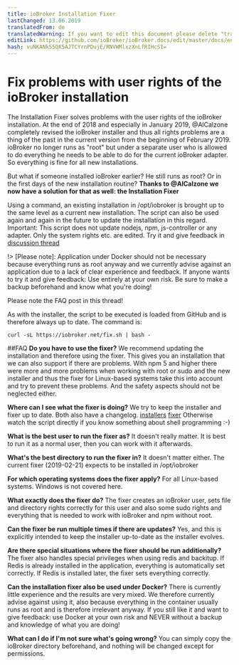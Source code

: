```yaml
---
title: ioBroker Installation Fixer
lastChanged: 13.06.2019
translatedFrom: de
translatedWarning: If you want to edit this document please delete "translatedFrom" field, elsewise this document will be translated automatically again
editLink: https://github.com/ioBroker/ioBroker.docs/edit/master/docs/en/trouble/install_fixer.md
hash: vuNKANk55QX5AJTCYrnPDujE/RNVWMlxzXnLfRIHcSI=
---
```

# Fix problems with user rights of the ioBroker installation
The Installation Fixer solves problems with the user rights of the ioBroker installation.
At the end of 2018 and especially in January 2019, @AlCalzone completely revised the ioBroker installer and thus all rights problems are a thing of the past in the current version from the beginning of February 2019. ioBroker no longer runs as "root" but under a separate user who is allowed to do everything he needs to be able to do for the current ioBroker adapter.
So everything is fine for all new installations.

But what if someone installed ioBroker earlier? He still runs as root? Or in the first days of the new installation routine? **Thanks to @AlCalzone we now have a solution for that as well: the Installation Fixer**

Using a command, an existing installation in /opt/iobroker is brought up to the same level as a current new installation. The script can also be used again and again in the future to update the installation in this regard.
Important: This script does not update nodejs, npm, js-controller or any adapter. Only the system rights etc. are edited.
Try it and give feedback in [discussion thread](https://forum.iobroker.net/topic/20212/diskussion-zum-neuen-installation-fixer)

!> [Please note]: Application under Docker should not be necessary because everything runs as root anyway and we currently advise against an application due to a lack of clear experience and feedback. If anyone wants to try it and give feedback: Use entirely at your own risk. Be sure to make a backup beforehand and know what you're doing!

Please note the FAQ post in this thread!

As with the installer, the script to be executed is loaded from GitHub and is therefore always up to date. The command is:

```
curl -sL https://iobroker.net/fix.sh | bash -
```

##FAQ
**Do you have to use the fixer?** We recommend updating the installation and therefore using the fixer. This gives you an installation that we can also support if there are problems. With npm 5 and higher there were more and more problems when working with root or sudo and the new installer and thus the fixer for Linux-based systems take this into account and try to prevent these problems. And the safety aspects should not be neglected either.

**Where can I see what the fixer is doing?** We try to keep the installer and fixer up to date.
Both also have a changelog.
[installers](https://github.com/ioBroker/ioBroker/blob/master/CHANGELOG_INSTALLER_LINUX.md) [fixer](https://github.com/ioBroker/ioBroker/blob/master/CHANGELOG_FIXER_LINUX.md) Otherwise watch the script directly if you know something about shell programming :-)

**What is the best user to run the fixer as?** It doesn't really matter. It is best to run it as a normal user, then you can work with it afterwards.

**What's the best directory to run the fixer in?** It doesn't matter either. The current fixer (2019-02-21) expects to be installed in /opt/iobroker

**For which operating systems does the fixer apply?** For all Linux-based systems. Windows is not covered here.

**What exactly does the fixer do?** The fixer creates an ioBroker user, sets file and directory rights correctly for this user and also some sudo rights and everything that is needed to work with ioBroker and npm without root.

**Can the fixer be run multiple times if there are updates?** Yes, and this is explicitly intended to keep the installer up-to-date as the installer evolves.

**Are there special situations where the fixer should be run additionally?** The fixer also handles special privileges when using redis and backitup. If Redis is already installed in the application, everything is automatically set correctly. If Redis is installed later, the fixer sets everything correctly.

**Can the installation fixer also be used under Docker?** There is currently little experience and the results are very mixed. We therefore currently advise against using it, also because everything in the container usually runs as root and is therefore irrelevant anyway. If you still like it and want to give feedback: use Docker at your own risk and NEVER without a backup and knowledge of what you are doing!

**What can I do if I'm not sure what's going wrong?** You can simply copy the ioBroker directory beforehand, and nothing will be changed except for permissions.